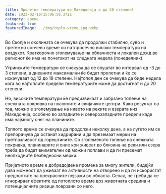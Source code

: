```yaml
---
title: Пролетни температури во Македонија и до 20 степени!
date: 2023-02-16T15:06:59.372Z
category: време
featured: true
featuredImage: ../img/toplo-vreme.jpg.webp
---
```


Во Скопје и околината се очекува да продолжи стабилно, суво и претежно сончево време со натпросечно високи температури на воздухот. Краткорочно зголемување на облачноста и локален дожд во регионот ќе има на почетокот на следната недела (понеделник).

Утринските температури се очекува да се спуштат во интервал од -3 до 3 степени, а дневните максимални ќе бидат пролетни и ќе се искачуваат од 12 до 19 степени. Најтопол ден се очекува да биде недела кога во најтоплите предели температурите може да достигнат и до 20 степени.

Но, високите температури ќе предизвикаат и забрзано топење на снежната покривка на планините и скијачките центри. Како резултат на тоа, можно е зголемување на нивото на реките и езерата низ Македонија, особено во западните и северозападните предели каде има најмногу снег на планините.

Топлото време се очекува да продолжи неколку дена, а на луѓето им се препорачува да останат хидрирани и да преземаат мерки на претпазливост од горештините. Со зголеменото топење на снежната покривка, планинарите и оние кои живеат во близина на реки или езера треба да бидат внимателни од можни поплави и да ги преземат неопходните безбедносни мерки.

Пријатното време е добредојдена промена за многу жители, бидејќи дава можност да уживаат во активности на отворено и да ги искористат предностите на прекрасните пејзажи во областа. Сепак, не треба да се игнорираат ефектите од потоплото време врз животната средина и потенцијалните ризици поврзани со него.
